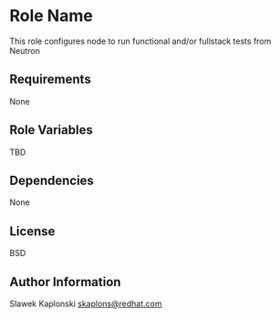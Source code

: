 Role Name
=========

This role configures node to run functional and/or fullstack tests from Neutron

Requirements
------------

None

Role Variables
--------------

TBD

Dependencies
------------

None


License
-------

BSD

Author Information
------------------

Slawek Kaplonski <skaplons@redhat.com>
